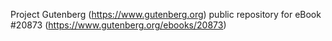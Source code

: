 Project Gutenberg (https://www.gutenberg.org) public repository for eBook #20873 (https://www.gutenberg.org/ebooks/20873)
